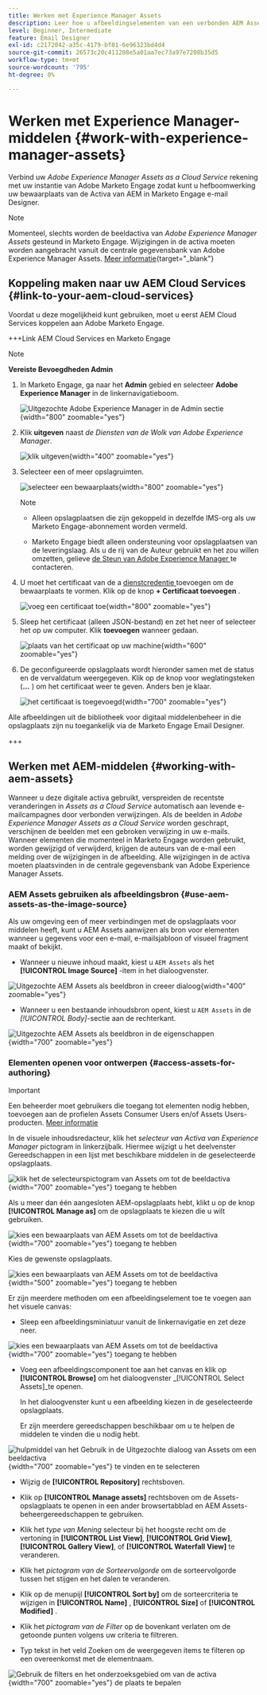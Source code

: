 ```yaml
---
title: Werken met Experience Manager Assets
description: Leer hoe u afbeeldingselementen van een verbonden AEM Assets-opslagplaats kunt gebruiken bij het ontwerpen van inhoud in Adobe Marketo Engage.
level: Beginner, Intermediate
feature: Email Designer
exl-id: c2172042-a35c-4179-bf81-6e96323bd4d4
source-git-commit: 26573c20c411208e5a01aa7ec73a97e7208b35d5
workflow-type: tm+mt
source-wordcount: '795'
ht-degree: 0%

---
```


# Werken met Experience Manager-middelen {#work-with-experience-manager-assets}

Verbind uw _Adobe Experience Manager Assets as a Cloud Service_ rekening met uw instantie van Adobe Marketo Engage zodat kunt u hefboomwerking uw bewaarplaats van de Activa van AEM in Marketo Engage e-mail Designer.

>[!NOTE]
>
>Momenteel, slechts worden de beeldactiva van _Adobe Experience Manager Assets_ gesteund in Marketo Engage. Wijzigingen in de activa moeten worden aangebracht vanuit de centrale gegevensbank van Adobe Experience Manager Assets. [Meer informatie](https://experienceleague.adobe.com/en/docs/experience-manager-cloud-service/content/assets/manage/manage-digital-assets){target="_blank"}

## Koppeling maken naar uw AEM Cloud Services {#link-to-your-aem-cloud-services}

Voordat u deze mogelijkheid kunt gebruiken, moet u eerst AEM Cloud Services koppelen aan Adobe Marketo Engage.

+++Link AEM Cloud Services en Marketo Engage

>[!NOTE]
>
>**Vereiste Bevoegdheden Admin**

1. In Marketo Engage, ga naar het **Admin** gebied en selecteer **Adobe Experience Manager** in de linkernavigatieboom.

   ![ Uitgezochte Adobe Experience Manager in de Admin sectie ](assets/access-the-ai-assistant-content-accelerator-1.png){width="800" zoomable="yes"}

1. Klik **uitgeven** naast _de Diensten van de Wolk van Adobe Experience Manager_.

   ![ klik uitgeven ](assets/access-the-ai-assistant-content-accelerator-2.png){width="400" zoomable="yes"}

1. Selecteer een of meer opslagruimten.

   ![ selecteer een bewaarplaats ](assets/access-the-ai-assistant-content-accelerator-3.png){width="800" zoomable="yes"}

   >[!NOTE]
   >
   >* Alleen opslagplaatsen die zijn gekoppeld in dezelfde IMS-org als uw Marketo Engage-abonnement worden vermeld.
   >
   >* Marketo Engage biedt alleen ondersteuning voor opslagplaatsen van de leveringslaag. Als u de rij van de Auteur gebruikt en het zou willen omzetten, gelieve [ de Steun van Adobe Experience Manager ](https://experienceleague.adobe.com/en/docs/experience-manager-cloud-manager/content/overview/help-resources) te contacteren.

1. U moet het certificaat van de a [ dienstcredentie ](https://experienceleague.adobe.com/nl/docs/experience-manager-learn/getting-started-with-aem-headless/authentication/service-credentials) toevoegen om de bewaarplaats te vormen. Klik op de knop **+ Certificaat toevoegen** .

   ![ voeg een certificaat toe ](assets/access-the-ai-assistant-content-accelerator-4.png){width="800" zoomable="yes"}

1. Sleep het certificaat (alleen JSON-bestand) en zet het neer of selecteer het op uw computer. Klik **toevoegen** wanneer gedaan.

   ![ plaats van het certificaat op uw machine ](assets/access-the-ai-assistant-content-accelerator-5.png){width="600" zoomable="yes"}

1. De geconfigureerde opslagplaats wordt hieronder samen met de status en de vervaldatum weergegeven. Klik op de knop voor weglatingsteken (**...** ) om het certificaat weer te geven. Anders ben je klaar.

   ![ het certificaat is toegevoegd ](assets/access-the-ai-assistant-content-accelerator-6.png){width="700" zoomable="yes"}

Alle afbeeldingen uit de bibliotheek voor digitaal middelenbeheer in die opslagplaats zijn nu toegankelijk via de Marketo Engage Email Designer.

+++

## Werken met AEM-middelen {#working-with-aem-assets}

Wanneer u deze digitale activa gebruikt, verspreiden de recentste veranderingen in _Assets as a Cloud Service_ automatisch aan levende e-mailcampagnes door verbonden verwijzingen. Als de beelden in _Adobe Experience Manager Assets as a Cloud Service_ worden geschrapt, verschijnen de beelden met een gebroken verwijzing in uw e-mails. Wanneer elementen die momenteel in Marketo Engage worden gebruikt, worden gewijzigd of verwijderd, krijgen de auteurs van de e-mail een melding over de wijzigingen in de afbeelding. Alle wijzigingen in de activa moeten plaatsvinden in de centrale gegevensbank van Adobe Experience Manager Assets.

### AEM Assets gebruiken als afbeeldingsbron {#use-aem-assets-as-the-image-source}

Als uw omgeving een of meer verbindingen met de opslagplaats voor middelen heeft, kunt u AEM Assets aanwijzen als bron voor elementen wanneer u gegevens voor een e-mail, e-mailsjabloon of visueel fragment maakt of bekijkt.

* Wanneer u nieuwe inhoud maakt, kiest u `AEM Assets` als het **[!UICONTROL Image Source]** -item in het dialoogvenster.

![ Uitgezochte AEM Assets als beeldbron in creeer dialoog ](assets/work-with-experience-manager-assets-1.png){width="400" zoomable="yes"}

* Wanneer u een bestaande inhoudsbron opent, kiest u `AEM Assets` in de _[!UICONTROL Body]_-sectie aan de rechterkant.

![ Uitgezochte AEM Assets als beeldbron in de eigenschappen ](assets/work-with-experience-manager-assets-2.png){width="700" zoomable="yes"}

### Elementen openen voor ontwerpen {#access-assets-for-authoring}

>[!IMPORTANT]
>
>Een beheerder moet gebruikers die toegang tot elementen nodig hebben, toevoegen aan de profielen Assets Consumer Users en/of Assets Users-producten. [Meer informatie](https://experienceleague.adobe.com/en/docs/experience-manager-cloud-service/content/security/ims-support#managing-products-and-user-access-in-admin-console)

In de visuele inhoudsredacteur, klik het _selecteur van Activa van Experience Manager_ pictogram in linkerzijbalk. Hiermee wijzigt u het deelvenster Gereedschappen in een lijst met beschikbare middelen in de geselecteerde opslagplaats.

![ klik het de selecteurspictogram van Assets om tot de beeldactiva ](assets/work-with-experience-manager-assets-3.png){width="700" zoomable="yes"} toegang te hebben

Als u meer dan één aangesloten AEM-opslagplaats hebt, klikt u op de knop **[!UICONTROL Manage as]** om de opslagplaats te kiezen die u wilt gebruiken.

![ kies een bewaarplaats van AEM Assets om tot de beeldactiva ](assets/work-with-experience-manager-assets-4.png){width="700" zoomable="yes"} toegang te hebben

Kies de gewenste opslagplaats.

![ kies een bewaarplaats van AEM Assets om tot de beeldactiva ](assets/work-with-experience-manager-assets-5.png){width="500" zoomable="yes"} toegang te hebben

Er zijn meerdere methoden om een afbeeldingselement toe te voegen aan het visuele canvas:

* Sleep een afbeeldingsminiatuur vanuit de linkernavigatie en zet deze neer.

![ kies een bewaarplaats van AEM Assets om tot de beeldactiva ](assets/work-with-experience-manager-assets-6.png){width="700" zoomable="yes"} toegang te hebben

* Voeg een afbeeldingscomponent toe aan het canvas en klik op **[!UICONTROL Browse]** om het dialoogvenster _[!UICONTROL Select Assets]_te openen.

  In het dialoogvenster kunt u een afbeelding kiezen in de geselecteerde opslagplaats.

  Er zijn meerdere gereedschappen beschikbaar om u te helpen de middelen te vinden die u nodig hebt.

![ hulpmiddel van het Gebruik in de Uitgezochte dialoog van Assets om een beeldactiva ](assets/work-with-experience-manager-assets-7.png){width="700" zoomable="yes"} te vinden en te selecteren

* Wijzig de **[!UICONTROL Repository]** rechtsboven.

* Klik op **[!UICONTROL Manage assets]** rechtsboven om de Assets-opslagplaats te openen in een ander browsertabblad en AEM Assets-beheergereedschappen te gebruiken.

* Klik het _type van Mening_ selecteur bij het hoogste recht om de vertoning in **[!UICONTROL List View]**, **[!UICONTROL Grid View]**, **[!UICONTROL Gallery View]**, of **[!UICONTROL Waterfall View]** te veranderen.

* Klik het _pictogram van de Sorteervolgorde_ om de sorteervolgorde tussen het stijgen en het dalen te veranderen.

* Klik op de menupijl **[!UICONTROL Sort by]** om de sorteercriteria te wijzigen in **[!UICONTROL Name]** , **[!UICONTROL Size]** of **[!UICONTROL Modified]** .

* Klik het _pictogram van de Filter_ op de bovenkant verlaten om de getoonde punten volgens uw criteria te filtreren.

* Typ tekst in het veld Zoeken om de weergegeven items te filteren op een overeenkomst met de elementnaam.

![ Gebruik de filters en het onderzoeksgebied om van de activa ](assets/work-with-experience-manager-assets-8.png){width="700" zoomable="yes"} de plaats te bepalen
